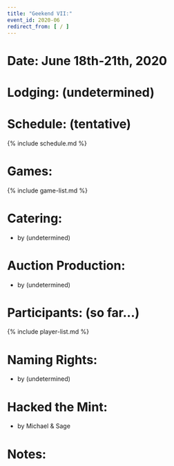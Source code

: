 ```yaml
---
title: "Geekend VII:"
event_id: 2020-06
redirect_from: [ / ]
---
```

# Date: June 18th-21th, 2020

# Lodging: (undetermined)

# Schedule: (tentative)

{% include schedule.md %}

# Games:
{% include game-list.md %}

# Catering:
- by (undetermined)

# Auction Production:
- by (undetermined)

# Participants: (so far...)
{% include player-list.md %}

# Naming Rights:
- by (undetermined)

# Hacked the Mint:
- by Michael & Sage

# Notes:
